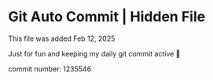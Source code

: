 # Git Auto Commit | Hidden File

This file was added Feb 12, 2025

Just for fun and keeping my daily git commit active 🤪

commit number: 1235546
